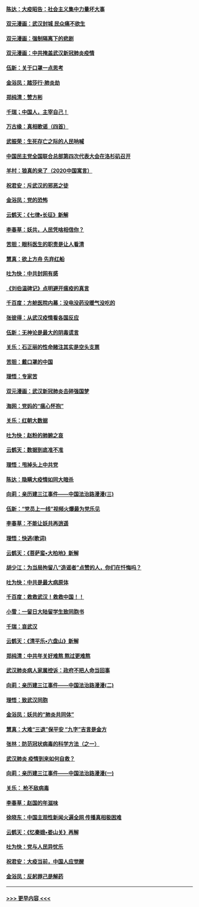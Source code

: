 #### [陈达：大疫昭告：社会主义集中力量坏大事](../pages/nsc993/n11859419.md?t=02120955) 
#### [双元漫画：武汉封城 民众痛不欲生](../pages/nsc993/n11859287.md?t=02120955) 
#### [双元漫画：强制隔离下的悲剧](../pages/nsc993/n11859244.md?t=02120955) 
#### [双元漫画：中共掩盖武汉新冠肺炎疫情](../pages/nsc993/n11858249.md?t=02120955) 
#### [伍新：关于口罩一点思考](../pages/nsc993/n11859195.md?t=02120955) 
#### [金浴凤：踏莎行‧肺炎劫](../pages/nsc993/n11858227.md?t=02120955) 
#### [郑纯清：赞方彬](../pages/nsc993/n11856803.md?t=02120955) 
#### [千瑞；中国人，主宰自己！](../pages/nsc993/n11856793.md?t=02120955) 
#### [万古缘：真相歌谣（四首）](../pages/nsc993/n11856263.md?t=02120955) 
#### [武振荣：生死存亡之际的人民呐喊](../pages/nsc993/n11856256.md?t=02120955) 
#### [中国民主党全国联合总部第四次代表大会在洛杉矶召开](../pages/nsc993/n11856344.md?t=02120955) 
#### [羊村：狼真的来了（2020中国寓言）](../pages/nsc993/n11856229.md?t=02120955) 
#### [祝君安：斥武汉的邪恶之徒](../pages/nsc993/n11855861.md?t=02120955) 
#### [金浴凤：党的恐怖](../pages/nsc993/n11855849.md?t=02120955) 
#### [云鹤天：《七律▪长征》新解](../pages/nsc993/n11855479.md?t=02120955) 
#### [李春草：妖共，人民凭啥相信你？](../pages/nsc993/n11855196.md?t=02120955) 
#### [苦胆：眼科医生的职责是让人看清](../pages/nsc993/n11853840.md?t=02120955) 
#### [慧真：欲上方舟 先弃红船](../pages/nsc993/n11853483.md?t=02120955) 
#### [吐为快：中共封网有感](../pages/nsc993/n11852575.md?t=02120955) 
#### [《刘伯温碑记》点明避开瘟疫的真言](../pages/nsc993/n11852128.md?t=02120955) 
#### [千百度：方舱医院内幕：没电没药没暖气没吃的](../pages/nsc993/n11850211.md?t=02120955) 
#### [张彼得：从武汉疫情看各国反应](../pages/nsc993/n11850102.md?t=02120955) 
#### [伍新：无神论是最大的阴毒谎言](../pages/nsc993/n11846129.md?t=02120955) 
#### [关乐：石正丽的性命赌注其实是空头支票](../pages/nsc993/n11846109.md?t=02120955) 
#### [苦胆：戴口罩的中国](../pages/nsc993/n11845576.md?t=02120955) 
#### [理悟：专家苦](../pages/nsc993/n11845564.md?t=02120955) 
#### [双元漫画：武汉新冠肺炎击碎强国梦](../pages/nsc993/n11843320.md?t=02120955) 
#### [海网：党妈的“瘟心怀抱”](../pages/nsc993/n11840740.md?t=02120955) 
#### [关乐：红朝大数据](../pages/nsc993/n11840675.md?t=02120955) 
#### [吐为快：赵粉的肺腑之哀](../pages/nsc993/n11840618.md?t=02120955) 
#### [云鹤天：数据到底准不准](../pages/nsc993/n11840325.md?t=02120955) 
#### [理悟：甩掉头上中共党](../pages/nsc993/n11838826.md?t=02120955) 
#### [陈达：隐瞒大疫情如同大暗杀](../pages/nsc993/n11838771.md?t=02120955) 
#### [向莉：亲历建三江事件——中国法治路漫漫(三)](../pages/nsc993/n11831825.md?t=02120955) 
#### [伍新：“党员上一线”视频火爆最为党乐见](../pages/nsc993/n11838200.md?t=02120955) 
#### [李春草：不能让妖共再逍遥](../pages/nsc993/n11838102.md?t=02120955) 
#### [理悟：快逃(歌词)](../pages/nsc993/n11838083.md?t=02120955) 
#### [云鹤天：《菩萨蛮▪大柏地》新解](../pages/nsc993/n11838059.md?t=02120955) 
#### [胡少江：为当局拘留八“造谣者”点赞的人，你们在忏悔吗？](../pages/nsc993/n11836801.md?t=02120955) 
#### [吐为快：中共是最大病原体](../pages/nsc993/n11836748.md?t=02120955) 
#### [千百度：救救武汉！救救中国！！](../pages/nsc993/n11836145.md?t=02120955) 
#### [小雪：一留日大陆留学生致同胞书](../pages/nsc993/n11834624.md?t=02120955) 
#### [千瑞：哀武汉](../pages/nsc993/n11833647.md?t=02120955) 
#### [云鹤天：《清平乐▪六盘山》新解](../pages/nsc993/n11833611.md?t=02120955) 
#### [郑纯清：中共年关好难熬 熬过更难熬](../pages/nsc993/n11833489.md?t=02120955) 
#### [武汉肺炎病人家属控诉：政府不把人命当回事](../pages/nsc993/n11833205.md?t=02120955) 
#### [向莉：亲历建三江事件——中国法治路漫漫(二)](../pages/nsc993/n11829102.md?t=02120955) 
#### [理悟：致武汉同胞](../pages/nsc993/n11831522.md?t=02120955) 
#### [金浴凤：妖共的“肺炎共同体”](../pages/nsc993/n11829448.md?t=02120955) 
#### [慧真：大难“三退”保平安 “九字”吉言是金方](../pages/nsc993/n11829501.md?t=02120955) 
#### [张林：防范冠状病毒的科学方法（之一）](../pages/nsc993/n11828618.md?t=02120955) 
#### [武汉肺炎 疫情到来如何自救？](../pages/nsc993/n11827632.md?t=02120955) 
#### [向莉：亲历建三江事件——中国法治路漫漫(一)](../pages/nsc993/n11827190.md?t=02120955) 
#### [关乐： 枪不敌病毒](../pages/nsc993/n11826746.md?t=02120955) 
#### [李春草：赵国的年滋味](../pages/nsc993/n11826321.md?t=02120955) 
#### [徐晓东：中国主观性新闻火遍全网 传播真相极困难](../pages/nsc993/n11826508.md?t=02120955) 
#### [云鹤天：《忆秦娥▪娄山关》再解](../pages/nsc993/n11824682.md?t=02120955) 
#### [吐为快：党与人民异忧乐](../pages/nsc993/n11824660.md?t=02120955) 
#### [祝君安：大疫当前，中国人应觉醒](../pages/nsc993/n11821946.md?t=02120955) 
#### [金浴凤：反躬罪己是解药](../pages/nsc993/n11820280.md?t=02120955) 

----
#### [ >>> 更早内容 <<< ](../indexes/nsc993-earlier.md)
